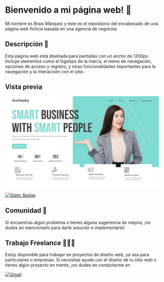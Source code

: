 # Bienvenido a mi página web! 👋

Mi nombre es Brais Márquez y este es el repositorio del encabezado de una página web ficticia basada en una agencia de negocios

## Descripción 📝
Esta página web está diseñada para pantallas con un ancho de 1200px. Incluye elementos como el logotipo de la marca, el menú de navegación, opciones de acceso y registro, y otras funcionalidades importantes para la navegación y la interacción con el sitio.

## Vista previa
![alt text](CSS-Proyectos-02-Header-Business-Agency-02-25-2025_09_03_PM.png)

[![Static Badge](https://img.shields.io/badge/Ver%20Codigo%20-%20%23A9D6CB?style=for-the-badge&logoColor=A9D6CB&labelColor=%23A9D6CB)](/src/)


## Comunidad 👥
Si encuentras algún problema o tienes alguna sugerencia de mejora, ¡no dudes en mencionarlo para darle solución e implementarlo! 


## Trabajo Freelance 👨🏻‍💻
Estoy disponible para trabajar en proyectos de diseño web, ya sea para particulares o empresas. Si necesitas ayuda con el diseño de tu sitio web o tienes algún proyecto en mente, ¡no dudes en contactarme en

[![Gmail](https://img.shields.io/badge/Email%20-white?style=for-the-badge&logo=gmail&logoColor=white&label=braismarquez03%40gmail.com&labelColor=black&color=%23EA4335)](mailto:braismarquez03@gmail.com)
